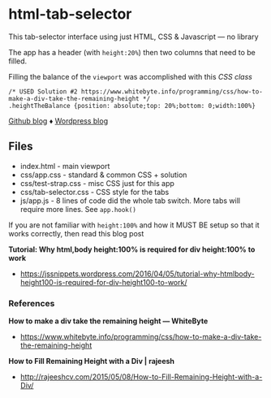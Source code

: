 # html-tab-selector
This tab-selector interface using just HTML, CSS & Javascript &mdash; no library

The app has a header (with `height:20%`) then two columns that need to be filled.

Filling the balance of the `viewport` was accomplished with this *CSS class*

    /* USED Solution #2 https://www.whitebyte.info/programming/css/how-to-make-a-div-take-the-remaining-height */
    .heightTheBalance {position: absolute;top: 20%;bottom: 0;width:100%}

[Github blog](https://github.com/jessemonroy650/html-tab-selector/blob/master/blog.md) &diams;
[Wordpress blog]()

## Files

* index.html - main viewport
* css/app.css - standard & common CSS + solution
* css/test-strap.css - misc CSS just for this app
* css/tab-selector.css - CSS style for the tabs
* js/app.js - 8 lines of code did the whole tab switch. More tabs will require more lines. See `app.hook()`

If you are not familiar with `height:100%` and how it MUST BE setup so that it works correctly, then read this blog post

**Tutorial: Why html,body height:100% is required for div height:100% to work**
* https://jssnippets.wordpress.com/2016/04/05/tutorial-why-htmlbody-height100-is-required-for-div-height100-to-work/

### References

**How to make a div take the remaining height &mdash; WhiteByte**
* https://www.whitebyte.info/programming/css/how-to-make-a-div-take-the-remaining-height

**How to Fill Remaining Height with a Div | rajeesh**
* http://rajeeshcv.com/2015/05/08/How-to-Fill-Remaining-Height-with-a-Div/
